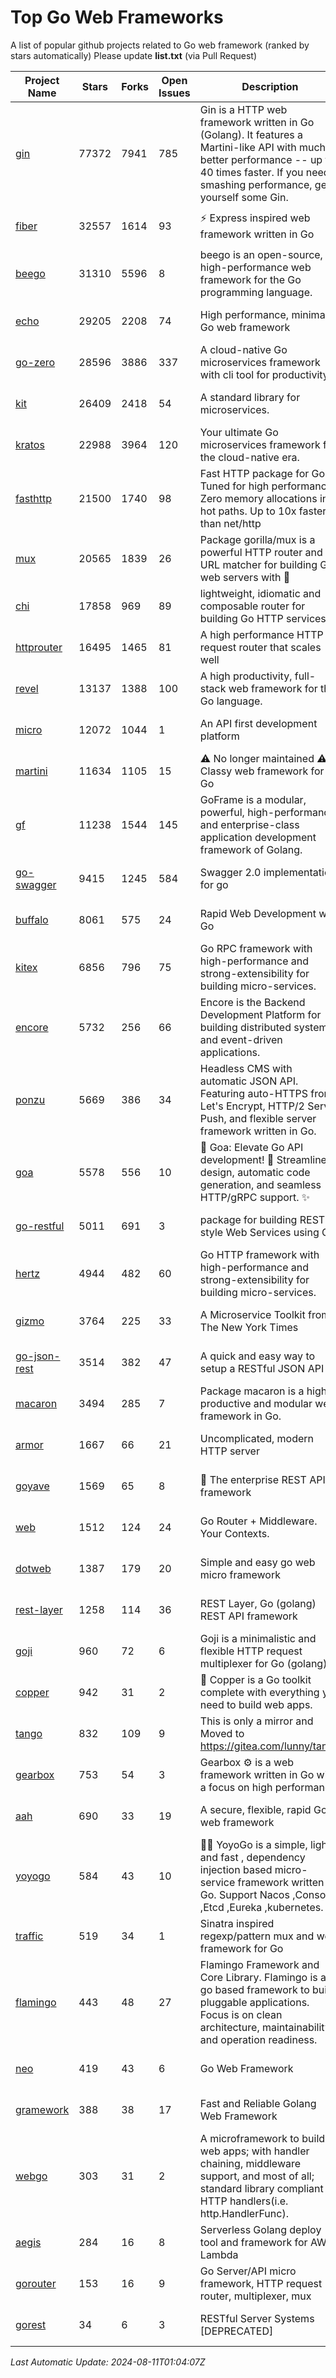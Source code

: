 # Top Go Web Frameworks
A list of popular github projects related to Go web framework (ranked by stars automatically)
Please update **list.txt** (via Pull Request)

| Project Name | Stars | Forks | Open Issues | Description | Last Commit |
| ------------ | ----- | ----- | ----------- | ----------- | ----------- |
| [gin](https://github.com/gin-gonic/gin) | 77372 | 7941 | 785 | Gin is a HTTP web framework written in Go (Golang). It features a Martini-like API with much better performance -- up to 40 times faster. If you need smashing performance, get yourself some Gin. | 2024-07-14 12:34:34 |
| [fiber](https://github.com/gofiber/fiber) | 32557 | 1614 | 93 | ⚡️ Express inspired web framework written in Go | 2024-07-27 05:42:54 |
| [beego](https://github.com/beego/beego) | 31310 | 5596 | 8 | beego is an open-source, high-performance web framework for the Go programming language. | 2024-08-07 04:10:19 |
| [echo](https://github.com/labstack/echo) | 29205 | 2208 | 74 | High performance, minimalist Go web framework | 2024-07-22 04:33:01 |
| [go-zero](https://github.com/zeromicro/go-zero) | 28596 | 3886 | 337 | A cloud-native Go microservices framework with cli tool for productivity. | 2024-08-10 13:15:08 |
| [kit](https://github.com/go-kit/kit) | 26409 | 2418 | 54 | A standard library for microservices. | 2024-03-13 13:42:15 |
| [kratos](https://github.com/go-kratos/kratos) | 22988 | 3964 | 120 | Your ultimate Go microservices framework for the cloud-native era. | 2024-07-25 02:30:16 |
| [fasthttp](https://github.com/valyala/fasthttp) | 21500 | 1740 | 98 | Fast HTTP package for Go. Tuned for high performance. Zero memory allocations in hot paths. Up to 10x faster than net/http | 2024-08-10 09:23:10 |
| [mux](https://github.com/gorilla/mux) | 20565 | 1839 | 26 | Package gorilla/mux is a powerful HTTP router and URL matcher for building Go web servers with 🦍 | 2024-06-19 23:50:04 |
| [chi](https://github.com/go-chi/chi) | 17858 | 969 | 89 | lightweight, idiomatic and composable router for building Go HTTP services | 2024-06-28 14:29:27 |
| [httprouter](https://github.com/julienschmidt/httprouter) | 16495 | 1465 | 81 | A high performance HTTP request router that scales well | 2024-01-30 10:56:56 |
| [revel](https://github.com/revel/revel) | 13137 | 1388 | 100 | A high productivity, full-stack web framework for the Go language. | 2022-04-12 20:53:30 |
| [micro](https://github.com/micro/micro) | 12072 | 1044 | 1 | An API first development platform  | 2024-07-15 10:09:40 |
| [martini](https://github.com/go-martini/martini) | 11634 | 1105 | 15 | ⚠️ No longer maintained ⚠️  Classy web framework for Go | 2017-01-21 21:58:54 |
| [gf](https://github.com/gogf/gf) | 11238 | 1544 | 145 | GoFrame is a modular, powerful, high-performance and enterprise-class application development framework of Golang.  | 2024-07-29 12:32:59 |
| [go-swagger](https://github.com/go-swagger/go-swagger) | 9415 | 1245 | 584 | Swagger 2.0 implementation for go | 2024-05-13 17:21:38 |
| [buffalo](https://github.com/gobuffalo/buffalo) | 8061 | 575 | 24 | Rapid Web Development w/ Go | 2023-01-26 15:34:17 |
| [kitex](https://github.com/cloudwego/kitex) | 6856 | 796 | 75 | Go RPC framework with high-performance and strong-extensibility for building micro-services. | 2024-08-08 08:52:03 |
| [encore](https://github.com/encoredev/encore) | 5732 | 256 | 66 | Encore is the Backend Development Platform for building distributed systems and event-driven applications. | 2024-08-08 08:09:30 |
| [ponzu](https://github.com/ponzu-cms/ponzu) | 5669 | 386 | 34 | Headless CMS with automatic JSON API. Featuring auto-HTTPS from Let's Encrypt, HTTP/2 Server Push, and flexible server framework written in Go. | 2020-01-02 00:14:32 |
| [goa](https://github.com/goadesign/goa) | 5578 | 556 | 10 | 🌟 Goa: Elevate Go API development! 🚀 Streamlined design, automatic code generation, and seamless HTTP/gRPC support. ✨ | 2024-08-09 18:08:39 |
| [go-restful](https://github.com/emicklei/go-restful) | 5011 | 691 | 3 | package for building REST-style Web Services using Go | 2024-07-04 14:37:35 |
| [hertz](https://github.com/cloudwego/hertz) | 4944 | 482 | 60 | Go HTTP framework with high-performance and strong-extensibility for building micro-services. | 2024-08-09 02:06:08 |
| [gizmo](https://github.com/nytimes/gizmo) | 3764 | 225 | 33 | A Microservice Toolkit from The New York Times | 2021-04-30 15:27:05 |
| [go-json-rest](https://github.com/ant0ine/go-json-rest) | 3514 | 382 | 47 | A quick and easy way to setup a RESTful JSON API | 2017-09-13 04:12:08 |
| [macaron](https://github.com/go-macaron/macaron) | 3494 | 285 | 7 | Package macaron is a high productive and modular web framework in Go. | 2024-07-08 07:40:26 |
| [armor](https://github.com/labstack/armor) | 1667 | 66 | 21 | Uncomplicated, modern HTTP server | 2019-08-03 18:10:09 |
| [goyave](https://github.com/go-goyave/goyave) | 1569 | 65 | 8 | 🍐 The enterprise REST API framework | 2024-07-31 14:28:13 |
| [web](https://github.com/gocraft/web) | 1512 | 124 | 24 | Go Router + Middleware. Your Contexts. | 2019-02-07 15:06:52 |
| [dotweb](https://github.com/devfeel/dotweb) | 1387 | 179 | 20 | Simple and easy go web micro framework | 2023-12-13 02:13:17 |
| [rest-layer](https://github.com/rs/rest-layer) | 1258 | 114 | 36 | REST Layer, Go (golang) REST API framework | 2021-09-30 23:58:01 |
| [goji](https://github.com/goji/goji) | 960 | 72 | 6 | Goji is a minimalistic and flexible HTTP request multiplexer for Go (golang) | 2019-01-26 23:58:29 |
| [copper](https://github.com/gocopper/copper) | 942 | 31 | 2 | 🚀‏‏‎    ‎‏‏‎‏‏‎‎‎‎‎‎Copper is a Go toolkit complete with everything you need to build web apps. | 2024-06-04 14:59:15 |
| [tango](https://github.com/lunny/tango) | 832 | 109 | 9 | This is only a mirror and Moved to https://gitea.com/lunny/tango | 2019-05-17 03:31:10 |
| [gearbox](https://github.com/gogearbox/gearbox) | 753 | 54 | 3 | Gearbox :gear: is a web framework written in Go with a focus on high performance | 2022-09-21 00:20:37 |
| [aah](https://github.com/go-aah/aah) | 690 | 33 | 19 | A secure, flexible, rapid Go web framework | 2020-09-02 02:31:20 |
| [yoyogo](https://github.com/yoyofx/yoyogo) | 584 | 43 | 10 | 🦄🌈 YoyoGo is a simple, light and fast , dependency injection based micro-service framework written in Go. Support Nacos ,Consoul ,Etcd ,Eureka ,kubernetes. | 2024-02-07 09:13:19 |
| [traffic](https://github.com/gravityblast/traffic) | 519 | 34 | 1 | Sinatra inspired regexp/pattern mux and web framework for Go | 2015-11-26 21:31:07 |
| [flamingo](https://github.com/i-love-flamingo/flamingo) | 443 | 48 | 27 | Flamingo Framework and Core Library. Flamingo is a go based framework to build pluggable applications. Focus is on clean architecture, maintainability and operation readiness. | 2024-08-06 13:40:08 |
| [neo](https://github.com/ivpusic/neo) | 419 | 43 | 6 | Go Web Framework | 2017-08-14 23:54:31 |
| [gramework](https://github.com/gramework/gramework) | 388 | 38 | 17 | Fast and Reliable Golang Web Framework | 2023-10-27 14:01:05 |
| [webgo](https://github.com/bnkamalesh/webgo) | 303 | 31 | 2 | A microframework to build web apps; with handler chaining, middleware support, and most of all; standard library compliant HTTP handlers(i.e. http.HandlerFunc). | 2024-04-21 18:28:25 |
| [aegis](https://github.com/tmaiaroto/aegis) | 284 | 16 | 8 | Serverless Golang deploy tool and framework for AWS Lambda | 2019-07-28 17:59:41 |
| [gorouter](https://github.com/vardius/gorouter) | 153 | 16 | 9 | Go Server/API micro framework, HTTP request router, multiplexer, mux | 2024-01-01 23:03:02 |
| [gorest](https://github.com/tideland/gorest) | 34 | 6 | 3 | RESTful Server Systems [DEPRECATED] | 2017-11-10 13:00:37 |

*Last Automatic Update: 2024-08-11T01:04:07Z*